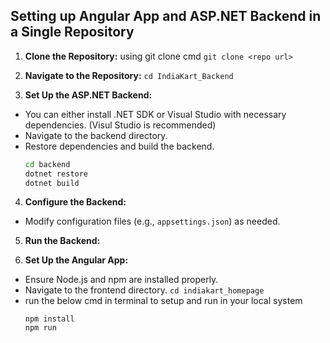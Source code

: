 ## Setting up Angular App and ASP.NET Backend in a Single Repository

1. **Clone the Repository:** using git clone cmd ```git clone <repo url> ```

2. **Navigate to the Repository:** ``` cd IndiaKart_Backend ```

3. **Set Up the ASP.NET Backend:**
- You can either install .NET SDK or Visual Studio with necessary dependencies. (Visul Studio is recommended)
- Navigate to the backend directory.
- Restore dependencies and build the backend.
  ```bash
  cd backend
  dotnet restore
  dotnet build
  ```

4. **Configure the Backend:**
- Modify configuration files (e.g., `appsettings.json`) as needed.

5. **Run the Backend:**

6. **Set Up the Angular App:**
- Ensure Node.js and npm are installed properly.
- Navigate to the frontend directory. ``` cd indiakart_homepage ```
- run the below cmd in terminal to setup and run in your local system
  ```
  npm install
  npm run
  ```
